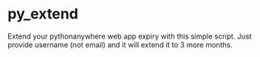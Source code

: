 # py_extend
Extend your pythonanywhere web app expiry with this simple script. Just provide username (not email) and it will extend it to 3 more months.
